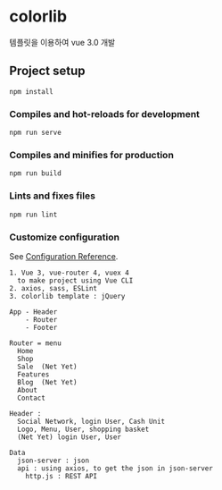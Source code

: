 # colorlib
템플릿을 이용하여 vue 3.0 개발
## Project setup
```
npm install
```
### Compiles and hot-reloads for development
```
npm run serve
```
### Compiles and minifies for production
```
npm run build
```
### Lints and fixes files
```
npm run lint
```
### Customize configuration
See [Configuration Reference](https://cli.vuejs.org/config/).

```
1. Vue 3, vue-router 4, vuex 4
  to make project using Vue CLI
2. axios, sass, ESLint 
3. colorlib template : jQuery 

App - Header
    - Router
    - Footer

Router = menu
  Home
  Shop
  Sale  (Net Yet)
  Features
  Blog  (Net Yet)
  About
  Contact 

Header :
  Social Network, login User, Cash Unit
  Logo, Menu, User, shopping basket
  (Net Yet) login User, User

Data
  json-server : json 
  api : using axios, to get the json in json-server 
    http.js : REST API
```
